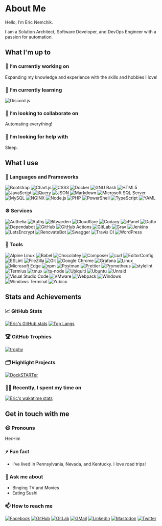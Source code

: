 # About Me

Hello, I’m Eric Nemchik.

I am a Solution Architect, Software Developer, and DevOps Engineer with a passion for automation.

## What I'm up to

<!--
**nemchik/nemchik** is a ✨ _special_ ✨ repository because its `README.md` (this file) appears on your GitHub profile.

Here are some ideas to get you started:

- 🔭 I’m currently working on ...
- 🌱 I’m currently learning ...
- 👯 I’m looking to collaborate on ...
- 🤔 I’m looking for help with ...
- 💬 Ask me about ...
- 📫 How to reach me: ...
- 😄 Pronouns: ...
- ⚡ Fun fact: ...

-->

### 🔭 I’m currently working on

Expanding my knowledge and experience with the skills and hobbies I love!

### 🌱 I’m currently learning

![Discord.js](https://img.shields.io/static/v1?style=flat-square&logo=discord&logoColor=white&label=&labelColor=5865F2&message=Discord.js&color=16171d)

### 👯 I’m looking to collaborate on

Automating everything!

### 🤔 I’m looking for help with

Sleep.

## What I use

### 📒 Languages and Frameworks

![Bootstrap](https://img.shields.io/static/v1?style=flat-square&logo=bootstrap&logoColor=white&label=&labelColor=7952B3&message=Bootstrap&color=16171d)
![Chart.js](https://img.shields.io/static/v1?style=flat-square&logo=chartdotjs&logoColor=white&label=&labelColor=FF6384&message=Chart.js&color=16171d)
![CSS3](https://img.shields.io/static/v1?style=flat-square&logo=css3&logoColor=white&label=&labelColor=1572B6&message=CSS3&color=16171d)
![Docker](https://img.shields.io/static/v1?style=flat-square&logo=docker&logoColor=white&label=&labelColor=2496ED&message=Docker&color=16171d)
![GNU Bash](https://img.shields.io/static/v1?style=flat-square&logo=gnubash&logoColor=white&label=&labelColor=4EAA25&message=GNU%20Bash&color=16171d)
![HTML5](https://img.shields.io/static/v1?style=flat-square&logo=html5&logoColor=white&label=&labelColor=E34F26&message=HTML5&color=16171d)
![JavaScript](https://img.shields.io/static/v1?style=flat-square&logo=javascript&logoColor=black&label=&labelColor=F7DF1E&message=JavaScript&color=16171d)
![jQuery](https://img.shields.io/static/v1?style=flat-square&logo=jquery&logoColor=white&label=&labelColor=0769AD&message=jQuery&color=16171d)
![JSON](https://img.shields.io/static/v1?style=flat-square&logo=json&logoColor=white&label=&labelColor=000000&message=JSON&color=16171d)
![Markdown](https://img.shields.io/static/v1?style=flat-square&logo=markdown&logoColor=white&label=&labelColor=000000&message=Markdown&color=16171d)
![Microsoft SQL Server](https://img.shields.io/static/v1?style=flat-square&logo=microsoftsqlserver&logoColor=white&label=&labelColor=CC2927&message=Microsoft%20SQL%20Server&color=16171d)
![MySQL](https://img.shields.io/static/v1?style=flat-square&logo=mysql&logoColor=white&label=&labelColor=4479A1&message=MySQL&color=16171d)
![NGINX](https://img.shields.io/static/v1?style=flat-square&logo=nginx&logoColor=white&label=&labelColor=009639&message=NGINX&color=16171d)
![Node.js](https://img.shields.io/static/v1?style=flat-square&logo=nodedotjs&logoColor=white&label=&labelColor=CB3837&message=npm&color=16171d)
![PHP](https://img.shields.io/static/v1?style=flat-square&logo=php&logoColor=white&label=&labelColor=777BB4&message=PHP&color=16171d)
![PowerShell](https://img.shields.io/static/v1?style=flat-square&logo=powershell&logoColor=white&label=&labelColor=5391FE&message=PowerShell&color=16171d)
![TypeScript](https://img.shields.io/static/v1?style=flat-square&logo=typescript&logoColor=white&label=&labelColor=3178C6&message=TypeScript&color=16171d)
![YAML](https://img.shields.io/static/v1?style=flat-square&logo=yaml&logoColor=white&label=&labelColor=CB171E&message=YAML&color=16171d)

### ⚙️ Services

![Authelia](https://img.shields.io/static/v1?style=flat-square&logo=authelia&logoColor=white&label=&labelColor=113155&message=Authelia&color=16171d)
![Authy](https://img.shields.io/static/v1?style=flat-square&logo=authy&logoColor=white&label=&labelColor=EC1C24&message=Authy&color=16171d)
![Bitwarden](https://img.shields.io/static/v1?style=flat-square&logo=bitwarden&logoColor=white&label=&labelColor=175DDC&message=Bitwarden&color=16171d)
![Cloudflare](https://img.shields.io/static/v1?style=flat-square&logo=cloudflare&logoColor=white&label=&labelColor=F38020&message=Cloudflare&color=16171d)
![Codacy](https://img.shields.io/static/v1?style=flat-square&logo=codacy&logoColor=white&label=&labelColor=F38020&message=Codacy&color=16171d)
![cPanel](https://img.shields.io/static/v1?style=flat-square&logo=cpanel&logoColor=white&label=&labelColor=FF6C2C&message=cPanel&color=16171d)
![Datto](https://img.shields.io/static/v1?style=flat-square&logo=datto&logoColor=white&label=&labelColor=199ED9&message=Datto&color=16171d)
![Dependabot](https://img.shields.io/static/v1?style=flat-square&logo=dependabot&logoColor=white&label=&labelColor=025E8C&message=Dependabot&color=16171d)
![GitHub](https://img.shields.io/static/v1?style=flat-square&logo=github&logoColor=white&label=&labelColor=181717&message=GitHub&color=16171d)
![GitHub Actions](https://img.shields.io/static/v1?style=flat-square&logo=githubactions&logoColor=white&label=&labelColor=2088FF&message=GitHub%20Actions&color=16171d)
![GitLab](https://img.shields.io/static/v1?style=flat-square&logo=gitlab&logoColor=white&label=&labelColor=FCA121&message=GitLab&color=16171d)
![Grav](https://img.shields.io/static/v1?style=flat-square&logo=grav&logoColor=white&label=&labelColor=221E1F&message=Grav&color=16171d)
![Jenkins](https://img.shields.io/static/v1?style=flat-square&logo=jenkins&logoColor=white&label=&labelColor=D24939&message=Jenkins&color=16171d)
![LetsEncrypt](https://img.shields.io/static/v1?style=flat-square&logo=LetsEncrypt&logoColor=white&label=&labelColor=003A70&message=LetsEncrypt&color=16171d)
![RenovateBot](https://img.shields.io/static/v1?style=flat-square&logo=renovatebot&logoColor=white&label=&labelColor=1A1F6C&message=RenovateBot&color=16171d)
![Swagger](https://img.shields.io/static/v1?style=flat-square&logo=swagger&logoColor=white&label=&labelColor85EA2D&message=Swagger&color=16171d)
![Travis CI](https://img.shields.io/static/v1?style=flat-square&logo=travisci&logoColor=white&label=&labelColor=3EAAAF&message=Travis%20CI&color=16171d)
![WordPress](https://img.shields.io/static/v1?style=flat-square&logo=wordpress&logoColor=white&label=&labelColor=21759B&message=WordPress&color=16171d)

### 🧰 Tools

![Alpine Linux](https://img.shields.io/static/v1?style=flat-square&logo=alpinelinux&logoColor=white&label=&labelColor=0D597F&message=Alpine%20Linux&color=16171d)
![Babel](https://img.shields.io/static/v1?style=flat-square&logo=babel&logoColor=black&label=&labelColor=F9DC3E&message=Babel&color=16171d)
![Chocolatey](https://img.shields.io/static/v1?style=flat-square&logo=chocolatey&logoColor=white&label=&labelColor=80B5E3&message=Chocolatey&color=16171d)
![Composer](https://img.shields.io/static/v1?style=flat-square&logo=composer&logoColor=white&label=&labelColor=885630&message=Composer&color=16171d)
![curl](https://img.shields.io/static/v1?style=flat-square&logo=curl&logoColor=white&label=&labelColor=073551&message=curl&color=16171d)
![EditorConfig](https://img.shields.io/static/v1?style=flat-square&logo=editorconfig&logoColor=black&label=&labelColor=FEFEFE&message=EditorConfig&color=16171d)
![ESLint](https://img.shields.io/static/v1?style=flat-square&logo=eslint&logoColor=white&label=&labelColor=4B32C3&message=ESLint&color=16171d)
![FileZilla](https://img.shields.io/static/v1?style=flat-square&logo=filezilla&logoColor=white&label=&labelColor=BF0000&message=FileZilla&color=16171d)
![Git](https://img.shields.io/static/v1?style=flat-square&logo=git&logoColor=white&label=&labelColor=F05032&message=Git&color=16171d)
![Google Chrome](https://img.shields.io/static/v1?style=flat-square&logo=googlechrome&logoColor=white&label=&labelColor=4285F4&message=Google%20Chrome&color=16171d)
![Grafana](https://img.shields.io/static/v1?style=flat-square&logo=grafana&logoColor=white&label=&labelColor=F46800&message=Grafana&color=16171d)
![Linux](https://img.shields.io/static/v1?style=flat-square&logo=linux&logoColor=black&label=&labelColor=FCC624&message=Linux&color=16171d)
![Microsoft Edge](https://img.shields.io/static/v1?style=flat-square&logo=microsoftedge&logoColor=white&label=&labelColor=0078D7&message=Microsoft%20Edge&color=16171d)
![npm](https://img.shields.io/static/v1?style=flat-square&logo=npm&logoColor=white&label=&labelColor=CB3837&message=npm&color=16171d)
![Postman](https://img.shields.io/static/v1?style=flat-square&logo=postman&logoColor=black&label=&labelColor=FF6C37&message=Postman&color=16171d)
![Prettier](https://img.shields.io/static/v1?style=flat-square&logo=prettier&logoColor=black&label=&labelColor=F7B93E&message=Prettier&color=16171d)
![Prometheus](https://img.shields.io/static/v1?style=flat-square&logo=prometheus&logoColor=black&label=&labelColor=E6522C&message=Prometheus&color=16171d)
![stylelint](https://img.shields.io/static/v1?style=flat-square&logo=stylelint&logoColor=white&label=&labelColor=263238&message=stylelint&color=16171d)
![Termius](https://img.shields.io/static/v1?style=flat-square&logo=termius&logoColor=white&label=&labelColor=000000&message=Termius&color=16171d)
![tmux](https://img.shields.io/static/v1?style=flat-square&logo=tmux&logoColor=white&label=&labelColor=1BB91F&message=tmux&color=16171d)
![ts-node](https://img.shields.io/static/v1?style=flat-square&logo=tsnode&logoColor=white&label=&labelColor=5391FE&message=ts-node&color=16171d)
![Ubiquiti](https://img.shields.io/static/v1?style=flat-square&logo=ubiquiti&logoColor=white&label=&labelColor=0559C9&message=Ubiquiti&color=16171d)
![Ubuntu](https://img.shields.io/static/v1?style=flat-square&logo=ubuntu&logoColor=white&label=&labelColor=E95420&message=Ubuntu&color=16171d)
![Unraid](https://img.shields.io/static/v1?style=flat-square&logo=unraid&logoColor=white&label=&labelColor=F15A2C&message=Unraid&color=16171d)
![Visual Studio Code](https://img.shields.io/static/v1?style=flat-square&logo=visualstudiocode&logoColor=white&label=&labelColor=007ACC&message=Visual%20Studio%20Code&color=16171d)
![VMware](https://img.shields.io/static/v1?style=flat-square&logo=vmware&logoColor=white&label=&labelColor=607078&message=VMware&color=16171d)
![Webpack](https://img.shields.io/static/v1?style=flat-square&logo=webpack&logoColor=black&label=&labelColor=8DD6F9&message=Webpack&color=16171d)
![Windows](https://img.shields.io/static/v1?style=flat-square&logo=windows&logoColor=white&label=&labelColor=0078D6&message=Windows&color=16171d)
![Windows Terminal](https://img.shields.io/static/v1?style=flat-square&logo=windowsterminal&logoColor=white&label=&labelColor=4D4D4D&message=Windows%20Terminal&color=16171d)
![Yubico](https://img.shields.io/static/v1?style=flat-square&logo=yubico&logoColor=black&label=&labelColor=84BD00&message=Yubico&color=16171d)

## Stats and Achievements

### 📈 GitHub Stats

[![Eric's GitHub stats](https://github-readme-stats.vercel.app/api?username=nemchik&theme=dark&show_icons=true)](https://github.com/nemchik)
[![Top Langs](https://github-readme-stats.vercel.app/api/top-langs/?username=nemchik&theme=dark&layout=compact)](https://github.com/nemchik)

### 🏆 GitHub Trophies

[![trophy](https://github-profile-trophy.vercel.app/?username=nemchik&theme=darkhub)](https://github.com/nemchik)

### 🗂️ Highlight Projects

[![DockSTARTer](https://github-readme-stats.vercel.app/api/pin/?username=GhostWriters&repo=DockSTARTer&theme=dark)](https://github.com/GhostWriters/DockSTARTer)

### 👨‍💻 Recently, I spent my time on

[![Eric's wakatime stats](https://github-readme-stats.vercel.app/api/wakatime?username=nemchik&theme=dark&layout=compact)](https://wakatime.com/@nemchik)

## Get in touch with me

### 😄 Pronouns

He/Him

### ⚡ Fun fact

- I've lived in Pennsylvania, Nevada, and Kentucky. I love road trips!

### 💬 Ask me about

- Binging TV and Movies
- Eating Sushi

### 📫 How to reach me

[![Facebook](https://img.shields.io/static/v1?style=flat-square&logo=facebook&logoColor=white&label=&labelColor=1877F2&message=Facebook&color=16171d)](https://facebook.com/nemchik)
[![GitHub](https://img.shields.io/static/v1?style=flat-square&logo=github&logoColor=white&label=&labelColor=181717&message=GitHub&color=16171d)](https://github.com/nemchik)
[![GitLab](https://img.shields.io/static/v1?style=flat-square&logo=gitlab&logoColor=white&label=&labelColor=FCA121&message=GitLab&color=16171d)](https://gitlab.com/nemchik)
[![GMail](https://img.shields.io/static/v1?style=flat-square&logo=gmail&logoColor=white&label=&labelColor=EA4335&message=GMail&color=16171d)](mailto:eric@nemchik.com)
[![LinkedIn](https://img.shields.io/static/v1?style=flat-square&logo=linkedin&logoColor=white&label=&labelColor=0A66C2&message=LinkedIn&color=16171d)](https://linkedin.com/in/nemchik)
<a rel="me" href="https://mastodon.linuxserver.io/@ixnyne"></a>
[![Mastodon](https://img.shields.io/static/v1?style=flat-square&logo=mastodon&logoColor=white&label=&labelColor=6364FF&message=Mastodon&color=16171d)](https://mastodon.linuxserver.io/@ixnyne)
[![Twitter](https://img.shields.io/static/v1?style=flat-square&logo=twitter&logoColor=white&label=&labelColor=1DA1F2&message=Twitter&color=16171d)](https://twitter.com/NemchikEric)
